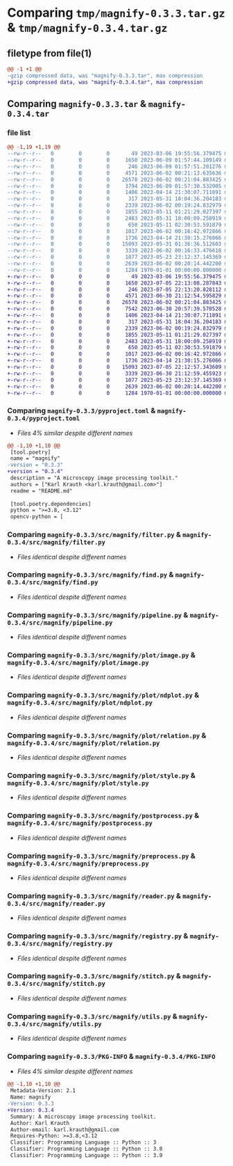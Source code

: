 # Comparing `tmp/magnify-0.3.3.tar.gz` & `tmp/magnify-0.3.4.tar.gz`

## filetype from file(1)

```diff
@@ -1 +1 @@
-gzip compressed data, was "magnify-0.3.3.tar", max compression
+gzip compressed data, was "magnify-0.3.4.tar", max compression
```

## Comparing `magnify-0.3.3.tar` & `magnify-0.3.4.tar`

### file list

```diff
@@ -1,19 +1,19 @@
--rw-r--r--   0        0        0       49 2023-03-06 19:55:56.379475 magnify-0.3.3/README.md
--rw-r--r--   0        0        0     1650 2023-06-09 01:57:44.109149 magnify-0.3.3/pyproject.toml
--rw-r--r--   0        0        0      246 2023-06-09 01:57:51.201276 magnify-0.3.3/src/magnify/__init__.py
--rw-r--r--   0        0        0     4571 2023-06-02 00:21:13.635636 magnify-0.3.3/src/magnify/filter.py
--rw-r--r--   0        0        0    26578 2023-06-02 00:21:04.883425 magnify-0.3.3/src/magnify/find.py
--rw-r--r--   0        0        0     3794 2023-06-09 01:57:30.532905 magnify-0.3.3/src/magnify/identify.py
--rw-r--r--   0        0        0     1406 2023-04-14 21:30:07.711891 magnify-0.3.3/src/magnify/pipeline.py
--rw-r--r--   0        0        0      317 2023-05-31 18:04:36.204183 magnify-0.3.3/src/magnify/plot/__init__.py
--rw-r--r--   0        0        0     2339 2023-06-02 00:19:24.832979 magnify-0.3.3/src/magnify/plot/image.py
--rw-r--r--   0        0        0     1855 2023-05-11 01:21:29.027397 magnify-0.3.3/src/magnify/plot/ndplot.py
--rw-r--r--   0        0        0     2483 2023-05-31 18:00:09.258919 magnify-0.3.3/src/magnify/plot/relation.py
--rw-r--r--   0        0        0      650 2023-05-11 02:30:53.591879 magnify-0.3.3/src/magnify/plot/style.py
--rw-r--r--   0        0        0     1017 2023-06-02 00:16:42.972866 magnify-0.3.3/src/magnify/postprocess.py
--rw-r--r--   0        0        0     1736 2023-04-14 21:30:15.276066 magnify-0.3.3/src/magnify/preprocess.py
--rw-r--r--   0        0        0    15093 2023-05-31 01:36:36.512603 magnify-0.3.3/src/magnify/reader.py
--rw-r--r--   0        0        0     3339 2023-06-02 00:16:33.476618 magnify-0.3.3/src/magnify/registry.py
--rw-r--r--   0        0        0     1077 2023-05-23 23:12:37.145369 magnify-0.3.3/src/magnify/stitch.py
--rw-r--r--   0        0        0     2639 2023-06-02 00:20:14.442200 magnify-0.3.3/src/magnify/utils.py
--rw-r--r--   0        0        0     1284 1970-01-01 00:00:00.000000 magnify-0.3.3/PKG-INFO
+-rw-r--r--   0        0        0       49 2023-03-06 19:55:56.379475 magnify-0.3.4/README.md
+-rw-r--r--   0        0        0     1650 2023-07-05 22:13:08.287843 magnify-0.3.4/pyproject.toml
+-rw-r--r--   0        0        0      246 2023-07-05 22:13:20.828112 magnify-0.3.4/src/magnify/__init__.py
+-rw-r--r--   0        0        0     4571 2023-06-30 21:12:54.595829 magnify-0.3.4/src/magnify/filter.py
+-rw-r--r--   0        0        0    26578 2023-06-02 00:21:04.883425 magnify-0.3.4/src/magnify/find.py
+-rw-r--r--   0        0        0     7542 2023-06-30 20:57:39.570528 magnify-0.3.4/src/magnify/identify.py
+-rw-r--r--   0        0        0     1406 2023-04-14 21:30:07.711891 magnify-0.3.4/src/magnify/pipeline.py
+-rw-r--r--   0        0        0      317 2023-05-31 18:04:36.204183 magnify-0.3.4/src/magnify/plot/__init__.py
+-rw-r--r--   0        0        0     2339 2023-06-02 00:19:24.832979 magnify-0.3.4/src/magnify/plot/image.py
+-rw-r--r--   0        0        0     1855 2023-05-11 01:21:29.027397 magnify-0.3.4/src/magnify/plot/ndplot.py
+-rw-r--r--   0        0        0     2483 2023-05-31 18:00:09.258919 magnify-0.3.4/src/magnify/plot/relation.py
+-rw-r--r--   0        0        0      650 2023-05-11 02:30:53.591879 magnify-0.3.4/src/magnify/plot/style.py
+-rw-r--r--   0        0        0     1017 2023-06-02 00:16:42.972866 magnify-0.3.4/src/magnify/postprocess.py
+-rw-r--r--   0        0        0     1736 2023-04-14 21:30:15.276066 magnify-0.3.4/src/magnify/preprocess.py
+-rw-r--r--   0        0        0    15093 2023-07-05 22:12:57.343609 magnify-0.3.4/src/magnify/reader.py
+-rw-r--r--   0        0        0     3339 2023-06-30 21:12:59.455923 magnify-0.3.4/src/magnify/registry.py
+-rw-r--r--   0        0        0     1077 2023-05-23 23:12:37.145369 magnify-0.3.4/src/magnify/stitch.py
+-rw-r--r--   0        0        0     2639 2023-06-02 00:20:14.442200 magnify-0.3.4/src/magnify/utils.py
+-rw-r--r--   0        0        0     1284 1970-01-01 00:00:00.000000 magnify-0.3.4/PKG-INFO
```

### Comparing `magnify-0.3.3/pyproject.toml` & `magnify-0.3.4/pyproject.toml`

 * *Files 4% similar despite different names*

```diff
@@ -1,10 +1,10 @@
 [tool.poetry]
 name = "magnify"
-version = "0.3.3"
+version = "0.3.4"
 description = "A microscopy image processing toolkit."
 authors = ["Karl Krauth <karl.krauth@gmail.com>"]
 readme = "README.md"
 
 [tool.poetry.dependencies]
 python = ">=3.8, <3.12"
 opencv-python = [
```

### Comparing `magnify-0.3.3/src/magnify/filter.py` & `magnify-0.3.4/src/magnify/filter.py`

 * *Files identical despite different names*

### Comparing `magnify-0.3.3/src/magnify/find.py` & `magnify-0.3.4/src/magnify/find.py`

 * *Files identical despite different names*

### Comparing `magnify-0.3.3/src/magnify/pipeline.py` & `magnify-0.3.4/src/magnify/pipeline.py`

 * *Files identical despite different names*

### Comparing `magnify-0.3.3/src/magnify/plot/image.py` & `magnify-0.3.4/src/magnify/plot/image.py`

 * *Files identical despite different names*

### Comparing `magnify-0.3.3/src/magnify/plot/ndplot.py` & `magnify-0.3.4/src/magnify/plot/ndplot.py`

 * *Files identical despite different names*

### Comparing `magnify-0.3.3/src/magnify/plot/relation.py` & `magnify-0.3.4/src/magnify/plot/relation.py`

 * *Files identical despite different names*

### Comparing `magnify-0.3.3/src/magnify/plot/style.py` & `magnify-0.3.4/src/magnify/plot/style.py`

 * *Files identical despite different names*

### Comparing `magnify-0.3.3/src/magnify/postprocess.py` & `magnify-0.3.4/src/magnify/postprocess.py`

 * *Files identical despite different names*

### Comparing `magnify-0.3.3/src/magnify/preprocess.py` & `magnify-0.3.4/src/magnify/preprocess.py`

 * *Files identical despite different names*

### Comparing `magnify-0.3.3/src/magnify/reader.py` & `magnify-0.3.4/src/magnify/reader.py`

 * *Files identical despite different names*

### Comparing `magnify-0.3.3/src/magnify/registry.py` & `magnify-0.3.4/src/magnify/registry.py`

 * *Files identical despite different names*

### Comparing `magnify-0.3.3/src/magnify/stitch.py` & `magnify-0.3.4/src/magnify/stitch.py`

 * *Files identical despite different names*

### Comparing `magnify-0.3.3/src/magnify/utils.py` & `magnify-0.3.4/src/magnify/utils.py`

 * *Files identical despite different names*

### Comparing `magnify-0.3.3/PKG-INFO` & `magnify-0.3.4/PKG-INFO`

 * *Files 4% similar despite different names*

```diff
@@ -1,10 +1,10 @@
 Metadata-Version: 2.1
 Name: magnify
-Version: 0.3.3
+Version: 0.3.4
 Summary: A microscopy image processing toolkit.
 Author: Karl Krauth
 Author-email: karl.krauth@gmail.com
 Requires-Python: >=3.8,<3.12
 Classifier: Programming Language :: Python :: 3
 Classifier: Programming Language :: Python :: 3.8
 Classifier: Programming Language :: Python :: 3.9
```

